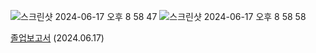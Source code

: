 ![스크린샷 2024-06-17 오후 8 58 47](https://github.com/ChoiHongrok/semi_supervised_learning/assets/57215124/3adc72fc-0068-41b8-a575-a39a40c1d903)
![스크린샷 2024-06-17 오후 8 58 58](https://github.com/ChoiHongrok/semi_supervised_learning/assets/57215124/7364124a-4f08-4ad0-8af4-080aec0fa90e)


[졸업보고서](https://github.com/user-attachments/files/15866691/_._2024_06_17_2.pdf) (2024.06.17)
